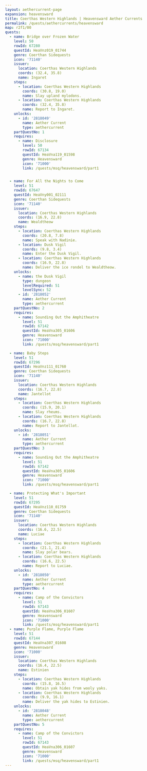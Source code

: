 ```yaml
---
layout: aethercurrent-page
expansion: heavensward
title: Coerthas Western Highlands | Heavensward Aether Currents 
permalink: /quests/aethercurrents/heavensward
map: r2f1/00
quests:
  - name: Bridge over Frozen Water
    level: 50
    rowId: 67280
    questId: HeaVnz019_01744
    genre: Coerthan Sidequests
    icon: '71140'
    issuer:
      location: Coerthas Western Highlands
      coords: (32.4, 35.8)
      name: Ingaret
    steps:
      - location: Coerthas Western Highlands
        coords: (30.8, 19.0)
        name: Slay upland mylodons.
      - location: Coerthas Western Highlands
        coords: (32.4, 35.8)
        name: Report to Ingaret.
    unlocks:
      - id: '2818049'
        name: Aether Current
        type: aethercurrent
    partQuestNo: 1
    requires:
      - name: Disclosure
        level: 50
        rowId: 67134
        questId: HeaVna119_01598
        genre: Heavensward
        icon: '71000'
        link: /quests/msq/heavensward/part1


  - name: For All the Nights to Come
    level: 51
    rowId: 67647
    questId: HeaVny001_02111
    genre: Coerthan Sidequests
    icon: '71140'
    issuer:
      location: Coerthas Western Highlands
      coords: (16.9, 22.8)
      name: Wealdtheow
    steps:
      - location: Coerthas Western Highlands
        coords: (20.8, 7.8)
        name: Speak with Nadinie.
      - location: Dusk Vigil
        coords: (9.8, 3.4)
        name: Enter the Dusk Vigil.
      - location: Coerthas Western Highlands
        coords: (16.9, 22.8)
        name: Deliver the ice rondel to Wealdtheow.
    unlocks:
      - name: the Dusk Vigil
        type: dungeon
        levelRequired: 51
        levelSync: 52
      - id: '2818052'
        name: Aether Current
        type: aethercurrent
    partQuestNo: 2
    requires:
      - name: Sounding Out the Amphitheatre
        level: 51
        rowId: 67142
        questId: HeaVna305_01606
        genre: Heavensward
        icon: '71000'
        link: /quests/msq/heavensward/part1

  - name: Baby Steps
    level: 51
    rowId: 67296
    questId: HeaVnz111_01760
    genre: Coerthan Sidequests
    icon: '71140'
    issuer:
      location: Coerthas Western Highlands
      coords: (16.7, 22.8)
      name: Jantellot
    steps:
      - location: Coerthas Western Highlands
        coords: (15.9, 20.1)
        name: Slay rheums.
      - location: Coerthas Western Highlands
        coords: (16.7, 22.8)
        name: Report to Jantellot.
    unlocks:
      - id: '2818051'
        name: Aether Current
        type: aethercurrent
    partQuestNo: 3
    requires:
      - name: Sounding Out the Amphitheatre
        level: 51
        rowId: 67142
        questId: HeaVna305_01606
        genre: Heavensward
        icon: '71000'
        link: /quests/msq/heavensward/part1

  - name: Protecting What's Important
    level: 51
    rowId: 67295
    questId: HeaVnz110_01759
    genre: Coerthan Sidequests
    icon: '71140'
    issuer:
      location: Coerthas Western Highlands
      coords: (16.6, 22.5)
      name: Luciae
    steps:
      - location: Coerthas Western Highlands
        coords: (21.1, 21.4)
        name: Slay polar bears.
      - location: Coerthas Western Highlands
        coords: (16.6, 22.5)
        name: Report to Luciae.
    unlocks:
      - id: '2818050'
        name: Aether Current
        type: aethercurrent
    partQuestNo: 4
    requires:
      - name: Camp of the Convictors
        level: 51
        rowId: 67143
        questId: HeaVna306_01607
        genre: Heavensward
        icon: '71000'
        link: /quests/msq/heavensward/part1
  - name: Purple Flame, Purple Flame
    level: 51
    rowId: 67144
    questId: HeaVna307_01608
    genre: Heavensward
    icon: '71000'
    issuer:
      location: Coerthas Western Highlands
      coords: (16.4, 22.5)
      name: Estinien
    steps:
      - location: Coerthas Western Highlands
        coords: (15.8, 16.5)
        name: Obtain yak hides from wooly yaks.
      - location: Coerthas Western Highlands
        coords: (9.9, 16.1)
        name: Deliver the yak hides to Estinien.
    unlocks:
      - id: '2818048'
        name: Aether Current
        type: aethercurrent
    partQuestNo: 5
    requires:
      - name: Camp of the Convictors
        level: 51
        rowId: 67143
        questId: HeaVna306_01607
        genre: Heavensward
        icon: '71000'
        link: /quests/msq/heavensward/part1
---
```

